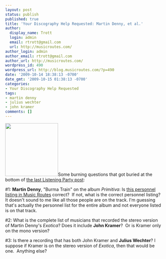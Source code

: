 ```yaml
---
layout: post
status: publish
published: true
title: 'Your Discography Help Requested: Martin Denny, et al.'
author:
  display_name: Trott
  login: admin
  email: rtrott@gmail.com
  url: http://musicroutes.com/
author_login: admin
author_email: rtrott@gmail.com
author_url: http://musicroutes.com/
wordpress_id: 490
wordpress_url: http://blog.musicroutes.com/?p=490
date: '2009-10-14 18:38:13 -0700'
date_gmt: '2009-10-15 01:38:13 -0700'
categories:
- Your Discography Help Requested
tags:
- martin denny
- julius wechter
- john kramer
comments: []
---
```

<p><img class="alignright" src="http://image.listen.com/img/170x170/8/3/3/3/1753338_170x170.jpg" alt="" width="170" height="170" />Some burning questions that got buried at the bottom of <a href="http://blog.musicroutes.com/?p=475" target="_blank">the last Listening Party post</a>:</p>
<p>#1: <strong>Martin Denny</strong>, "Burma Train" on the album <em>Primitiva</em>: Is <a href="http://musicroutes.com/discography.php?id=2250" target="_blank">this personnel listing in Music Routes</a> correct?  If not, what is the correct personnel listing?  It doesn't sound to me like all those people are on the track. I'm guessing that's actually the personnel list for the entire album and not everyone listed is on that track.</p>
<p>#2: What is the complete list of musicians that recorded the stereo version of Martin Denny's <em>Exotica</em>?  Does it include <strong>John Kramer</strong>?  Or is Kramer only on the mono version?</p>
<p>#3: Is there a recording that has both John Kramer and <strong>Julius Wechter</strong>? I suppose if Kramer is on the stereo version of <em>Exotica</em>, then that would be one.  Anything else?</p>
